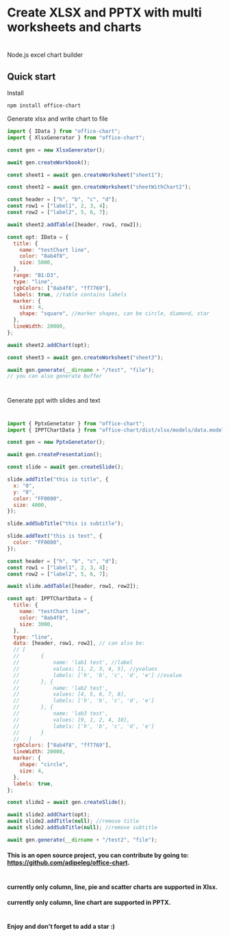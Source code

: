 # Create XLSX and PPTX with multi worksheets and charts

#

Node.js excel chart builder

## Quick start

Install

```bash
npm install office-chart
```

Generate xlsx and write chart to file

```js
import { IData } from "office-chart";
import { XlsxGenerator } from "office-chart";

const gen = new XlsxGenerator();

await gen.createWorkbook();

const sheet1 = await gen.createWorksheet("sheet1");

const sheet2 = await gen.createWorksheet("sheetWithChart2");

const header = ["h", "b", "c", "d"];
const row1 = ["label1", 2, 3, 4];
const row2 = ["label2", 5, 6, 7];

await sheet2.addTable([header, row1, row2]);

const opt: IData = {
  title: {
    name: "testChart line",
    color: "8ab4f8",
    size: 5000,
  },
  range: "B1:D3",
  type: "line",
  rgbColors: ["8ab4f8", "ff7769"],
  labels: true, //table contains labels
  marker: {
    size: 4,
    shape: "square", //marker shapes, can be circle, diamond, star
  },
  lineWidth: 20000,
};

await sheet2.addChart(opt);

const sheet3 = await gen.createWorksheet("sheet3");

await gen.generate(__dirname + "/test", "file");
// you can also generate buffer
```

#

Generate ppt with slides and text

#

```js
import { PptxGenetator } from "office-chart";
import { IPPTChartData } from "office-chart/dist/xlsx/models/data.model";

const gen = new PptxGenetator();

await gen.createPresentation();

const slide = await gen.createSlide();

slide.addTitle("this is title", {
  x: "0",
  y: "0",
  color: "FF0000",
  size: 4000,
});

slide.addSubTitle("this is subtitle");

slide.addText("this is text", {
  color: "FF0000",
});

const header = ["h", "b", "c", "d"];
const row1 = ["label1", 2, 3, 4];
const row2 = ["label2", 5, 6, 7];

await slide.addTable([header, row1, row2]);

const opt: IPPTChartData = {
  title: {
    name: "testChart line",
    color: "8ab4f8",
    size: 3000,
  },
  type: "line",
  data: [header, row1, row2], // can also be:
  // [
  //       {
  //           name: 'lab1 test', //label
  //           values: [1, 2, 3, 4, 5], //yvalues
  //           labels: ['h', 'b', 'c', 'd', 'e'] //xvalue
  //       }, {
  //           name: 'lab2 test',
  //           values: [4, 5, 6, 7, 8],
  //           labels: ['h', 'b', 'c', 'd', 'e']
  //       }, {
  //           name: 'lab3 test',
  //           values: [9, 1, 2, 4, 10],
  //           labels: ['h', 'b', 'c', 'd', 'e']
  //       }
  //   ]
  rgbColors: ["8ab4f8", "ff7769"],
  lineWidth: 20000,
  marker: {
    shape: "circle",
    size: 4,
  },
  labels: true,
};

const slide2 = await gen.createSlide();

await slide2.addChart(opt);
await slide2.addTitle(null); //remove title
await slide2.addSubTitle(null); //remove subtitle

await gen.generate(__dirname + "/test2", "file");
```

#### This is an open source project, you can contribute by going to: https://github.com/adipeleg/office-chart.

#

#### currently only column, line, pie and scatter charts are supported in Xlsx.

#### currently only column, line chart are supported in PPTX.

#

#### Enjoy and don't forget to add a star :)
